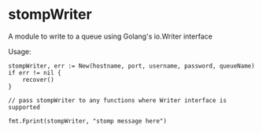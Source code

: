 # stompWriter
A module to write to a queue using Golang's io.Writer interface

Usage:

```
stompWriter, err := New(hostname, port, username, password, queueName)
if err != nil {
	recover()
}

// pass stompWriter to any functions where Writer interface is supported

fmt.Fprint(stompWriter, "stomp message here")
```
